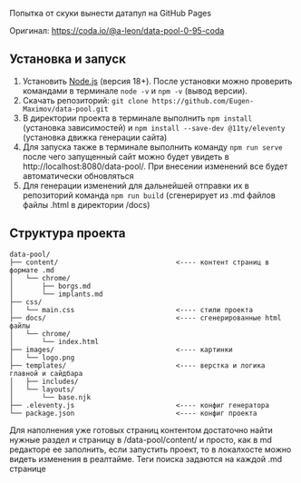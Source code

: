 Попытка от скуки вынести датапул на GitHub Pages

Оригинал: https://coda.io/@a-leon/data-pool-0-95-coda

## Установка и запуск
1. Установить [Node.js](https://nodejs.org/en) (версия 18+). После установки можно проверить командами в терминале `node -v` и `npm -v` (вывод версии).
2. Скачать репозиторий: `git clone https://github.com/Eugen-Maximov/data-pool.git`
3. В директории проекта в терминале выполнить `npm install` (установка зависимостей) и `npm install --save-dev @11ty/eleventy` (установка движка генерации сайта)
4. Для запуска также в терминале выполнить команду `npm run serve` после чего запущенный сайт можно будет увидеть в http://localhost:8080/data-pool/. При внесении изменений все будет автоматически обновляться
5. Для генерации изменений для дальнейшей отправки их в репозиторий команда `npm run build` (сгенерирует из .md файлов файлы .html в директории /docs)

## Структура проекта
```
data-pool/
├── content/                             <---- контент страниц в формате .md
│   └── chrome/
│       ├── borgs.md
│       └── implants.md
├── css/
│   └── main.css                         <---- стили проекта
├── docs/                                <---- сгенерированные html файлы
│   └── chrome/
│       └── index.html
├── images/                              <---- картинки
│   └── logo.png
├── templates/                           <---- верстка и логика главной и сайдбара
│   ├── includes/
│   └── layouts/
│       └── base.njk 
├── .eleventy.js                         <---- конфиг генератора
└── package.json                         <---- конфиг проекта
```
Для наполнения уже готовых страниц контентом достаточно найти нужные раздел и страницу в /data-pool/content/ и просто, как в md редакторе ее заполнить, если запустить проект, то в локалхосте можно видеть изменения в реалтайме.
Теги поиска задаются на каждой .md странице
